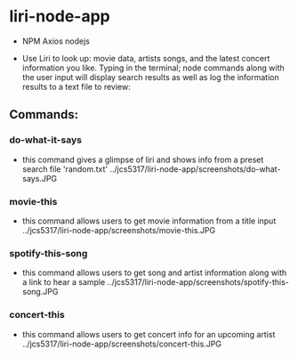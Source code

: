 # liri-node-app
- NPM Axios nodejs 
+ Use Liri to look up: movie data, artists songs, and the latest concert information you like.
Typing in the terminal; node commands along with the user input will display search results as well as log the information results to a text file to review:
## Commands:
### do-what-it-says 
- this command gives a glimpse of liri and shows info from a preset search file 'random.txt'
../jcs5317/liri-node-app/screenshots/do-what-says.JPG
### movie-this
- this command allows users to get movie information from a title input
../jcs5317/liri-node-app/screenshots/movie-this.JPG
### spotify-this-song
- this command allows users to get song and artist information along with a link to hear a sample
../jcs5317/liri-node-app/screenshots/spotify-this-song.JPG
### concert-this
- this command allows users to get concert info for an upcoming artist
../jcs5317/liri-node-app/screenshots/concert-this.JPG

